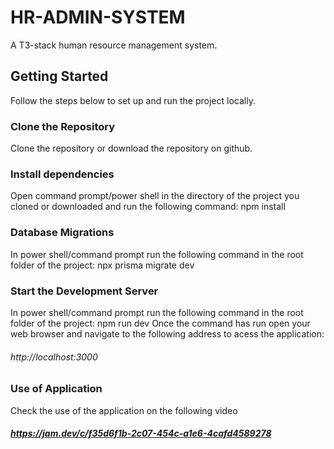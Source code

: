
# HR-ADMIN-SYSTEM

A T3-stack human resource management system.

## Getting Started

Follow the steps below to set up and run the project locally.

### Clone the Repository
Clone the repository or download the repository on github.

### Install dependencies 
Open command prompt/power shell in the directory of the project you cloned or downloaded and run the following command:
npm install

### Database Migrations
In power shell/command prompt run the following command in the root folder of the project:
npx prisma migrate dev

### Start the Development Server
In power shell/command prompt run the following command in the root folder of the project:
npm run dev 
Once the command has run open your web browser and navigate to the following address to acess the application:
###### http://localhost:3000

### Use of Application
Check the use of the application on the following video 
##### https://jam.dev/c/f35d6f1b-2c07-454c-a1e6-4cafd4589278





